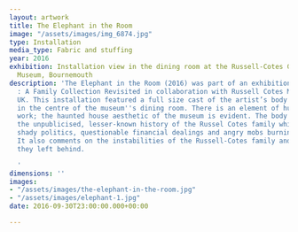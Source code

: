 ```yaml
---
layout: artwork
title: The Elephant in the Room
image: "/assets/images/img_6874.jpg"
type: Installation
media_type: Fabric and stuffing
year: 2016
exhibition: Installation view in the dining room at the Russell-Cotes Gallery and
  Museum, Bournemouth
description: 'The Elephant in the Room (2016) was part of an exhibition titled SÉANCE
  : A Family Collection Revisited in collaboration with Russell Cotes Museum in Bournemouth,
  UK. This installation featured a full size cast of the artist’s body under a tablecloth
  in the centre of the museum''s dining room. There is an element of humour in the
  work; the haunted house aesthetic of the museum is evident. The body referenced
  the unpublicised, lesser-known history of the Russel Cotes family which included
  shady politics, questionable financial dealings and angry mobs burning effigies.
  It also comments on the instabilities of the Russell-Cotes family and the legacy
  they left behind.

  '
dimensions: ''
images:
- "/assets/images/the-elephant-in-the-room.jpg"
- "/assets/images/elephant-1.jpg"
date: 2016-09-30T23:00:00.000+00:00

---
```

